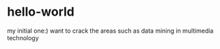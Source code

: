 # hello-world
my initial one:)
want to crack the areas such as data mining in multimedia technology

